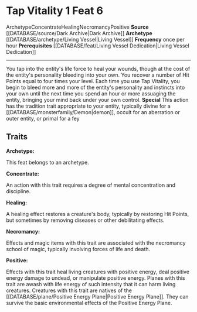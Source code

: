 ﻿---
actions: '[one-action]'
feat: Tap Vitality
frequency: once per hour
id: '3817'
level: '6'
name: Tap Vitality
prerequisite: '[[DATABASE/feat/Living Vessel Dedication|Living Vessel Dedication]]'
rarity: Common
school: Necromancy
source: '[[DATABASE/source/Dark Archive|Dark Archive]]'
trait:
- '[[DATABASE/trait/Archetype|Archetype]]'
- '[[DATABASE/trait/Concentrate|Concentrate]]'
- '[[DATABASE/trait/Healing|Healing]]'
- '[[DATABASE/trait/Necromancy|Necromancy]]'
- '[[DATABASE/trait/Positive|Positive]]'
type: Feat

---
# Tap Vitality <span class="action-icon">1</span> <span class="item-type">Feat 6</span>

<span class="item-trait">Archetype</span><span class="item-trait">Concentrate</span><span class="item-trait">Healing</span><span class="item-trait">Necromancy</span><span class="item-trait">Positive</span>
**Source** [[DATABASE/source/Dark Archive|Dark Archive]]
**Archetype** [[DATABASE/archetype/Living Vessel|Living Vessel]]
**Frequency** once per hour
**Prerequisites** [[DATABASE/feat/Living Vessel Dedication|Living Vessel Dedication]]

---
You tap into the entity's life force to heal your wounds, though at the cost of the entity's personality bleeding into your own. You recover a number of Hit Points equal to four times your level. Each time you use Tap Vitality, you begin to bleed more and more of the entity's personality and instincts into your own until the next time you spend an hour or more assuaging the entity, bringing your mind back under your own control.
**Special** This action has the tradition trait appropriate to your entity, typically divine for a [[DATABASE/monsterfamily/Demon|demon]], occult for an aberration or outer entity, or primal for a fey

## Traits

**Archetype:**

This feat belongs to an archetype.

**Concentrate:**

An action with this trait requires a degree of mental concentration and discipline.

**Healing:**

A healing effect restores a creature's body, typically by restoring Hit Points, but sometimes by removing diseases or other debilitating effects.

**Necromancy:**

Effects and magic items with this trait are associated with the necromancy school of magic, typically involving forces of life and death.

**Positive:**

Effects with this trait heal living creatures with positive energy, deal positive energy damage to undead, or manipulate positive energy. Planes with this trait are awash with life energy of such intensity that it can harm living creatures. Creatures with this trait are natives of the [[DATABASE/plane/Positive Energy Plane|Positive Energy Plane]]. They can survive the basic environmental effects of the Positive Energy Plane.